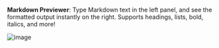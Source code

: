 
**Markdown Previewer**: Type Markdown text in the left panel, and see the formatted output instantly on the right. Supports headings, lists, bold, italics, and more! 


![image](https://github.com/user-attachments/assets/1c997f85-1014-43d3-8d90-13b901bc3070)
